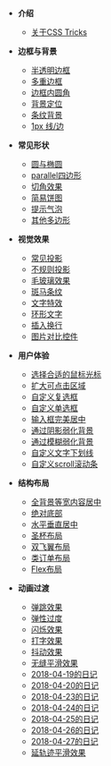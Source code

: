 - **介绍**
	- [关于CSS Tricks](/introduce.md?v=1)
- **边框与背景**
	- [半透明边框](/translucent-borders.md)
	- [多重边框](/multiple-borders.md)
	- [边框内圆角](/inner-rounding.md)
	- [背景定位](/extended-bg-position.md)
	- [条纹背景](/stripes-background.md)
	- [1px 线/边](/one-pixel-line.md)
- **常见形状**
	- [圆与椭圆](/ellipse.md)
	- [parallel四边形](/parallelogram.md)
	- [切角效果](/bevel-corners.md)
	- [简易饼图](/pie-chart.md)
	- [提示气泡](/poptip.md)
	- [其他多边形](/polygon.md)
- **视觉效果**
	- [常见投影](/single-projection.md)
	- [不规则投影](/irregular-projection.md)
	- [毛玻璃效果](/frosted-glass.md)
	- [斑马条纹](/zebra-stripes.md)
	- [文字特效](/text-effects.md)
	- [环形文字](/circular-text.md)
	- [插入换行](line-breaks.md)
	- [图片对比控件](/image-slider.md)
- **用户体验**
	- [选择合适的鼠标光标](/mouse-cursor.md)
	- [扩大可点击区域](/extend-hit-area.md)
	- [自定义复选框](/custom-checkbox.md)
	- [自定义单选框](/custom-radio.md)
	- [输入框完美居中](/input-align.md)
	- [通过阴影弱化背景](/shadow-weaken-background.md)
	- [通过模糊弱化背景](/blurry-weaken-background.md)
	- [自定义文字下划线](/text-underline.md)
	- [自定义scroll滚动条](/scrollbar.md)
- **结构布局**
	- [全背景等宽内容居中](/fluid-fixed.md)
	- [绝对底部](/sticky-footer.md)
	- [水平垂直居中](/centering-known.md)
	- [圣杯布局](/holy-grail-layout.md?v=1)
	- [双飞翼布局](/double-wing-layout.md?v=1)
	- [类订单布局](/class-order-layout.md)
	- [Flex布局](/flexbox-layout.md)
- **动画过渡**
	- [弹跳效果](/bounce.md)
	- [弹性过度](/elastic.md)
	- [闪烁效果](/blink.md)
	- [打字效果](/typing.md)
	- [抖动效果](/shake.md)
	- [无缝平滑效果](/smooth.md)
	- [2018-04-19的日记](/2018-04-19.md)
	- [2018-04-20的日记](/2018-04-20.md)
	- [2018-04-23的日记](/2018-04-23.md)
	- [2018-04-24的日记](/2018-04-24.md)
	- [2018-04-25的日记<i class='iconS'></i>](/2018-04-25.md)
	- [2018-04-26的日记<span class='new'></span>](/2018-04-26.md)
	- [2018-04-27的日记](/2018-04-27.md)
	- [延轨迹平滑效果](/circular-smooth.md)
	
	<!-- - [掘金沸点点赞效果](hotspot-like) -->
